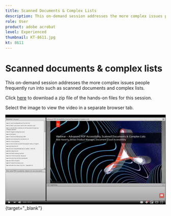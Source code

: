 ```yaml
---
title: Scanned Documents & Complex Lists
description: This on-demand session addresses the more complex issues people frequently run into such as scanned documents and complex lists
role: User
product: adobe acrobat
level: Experienced
thumbnail: KT-8611.jpg
kt: 8611
---
```

# Scanned documents & complex lists

This on-demand session addresses the more complex issues people frequently run into such as scanned documents and complex lists.

Click [here](../assets/accessibiitysession4.zip) to download a zip file of the hands-on files for this session.

Select the image to view the video in a separate browser tab.

[![Session 4 Video](../assets/accessibilitysession4_YT.png)](https://youtu.be/RuBk6DqJBFc){target="_blank"}